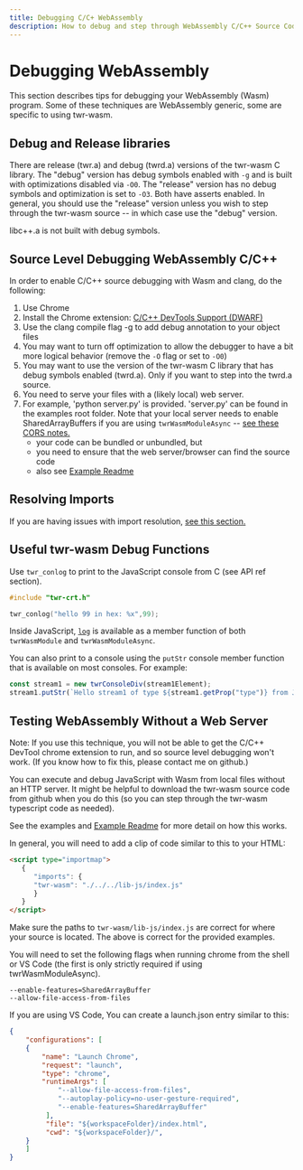 ```yaml
---
title: Debugging C/C+ WebAssembly
description: How to debug and step through WebAssembly C/C++ Source Code
---
```


# Debugging WebAssembly
This section describes tips for debugging your WebAssembly (Wasm) program.  Some of these techniques are WebAssembly generic, some are specific to using twr-wasm.

## Debug and Release libraries
There are release (twr.a) and debug (twrd.a) versions of the twr-wasm C library.  The "debug" version has debug symbols enabled with `-g` and is built with optimizations disabled via `-O0`.  The "release" version has no debug symbols and optimization is set to `-O3`.  Both have asserts enabled.  In general, you should use the "release" version unless you wish to step through the twr-wasm source -- in which case use the "debug" version.

libc++.a is not built with debug symbols.

## Source Level Debugging WebAssembly C/C++
In order to enable C/C++ source debugging with Wasm and clang, do the following:

1. Use Chrome
2. Install the Chrome extension: [C/C++ DevTools Support (DWARF)](https://chromewebstore.google.com/detail/pdcpmagijalfljmkmjngeonclgbbannb)
3. Use the clang compile flag -g to add debug annotation to your object files
4. You may want to turn off optimization to allow the debugger to have a bit more logical behavior (remove the `-O` flag or set to `-O0`) 
5. You may want to use the version of the twr-wasm C library that has debug symbols enabled (twrd.a).  Only if you want to step into the twrd.a source.
6. You need to serve your files with a (likely local) web server.  
7. For example, 'python server.py' is provided.  'server.py' can be found in the examples root folder.  Note that your local server needs to enable SharedArrayBuffers if you are using `twrWasmModuleAsync` -- [see these CORS notes.](../more/production.md)
   - your code can be bundled or unbundled, but
   - you need to ensure that the web server/browser can find the source code
   - also see [Example Readme](https://github.com/twiddlingbits/twr-wasm/blob/main/examples/readme.md)

## Resolving Imports
If you are having issues with import resolution, [see this section.](../more/imports.md)

## Useful twr-wasm Debug Functions
Use `twr_conlog` to print to the JavaScript console from C (see API ref section).
~~~c
#include "twr-crt.h"

twr_conlog("hello 99 in hex: %x",99);
~~~

Inside JavaScript, [`log`](../api/api-ts-modules.md#log) is available as a member function of both `twrWasmModule` and `twrWasmModuleAsync`.

You can also print to a console using the `putStr` console member function that is available on most consoles. For example:
~~~js
const stream1 = new twrConsoleDiv(stream1Element);
stream1.putStr(`Hello stream1 of type ${stream1.getProp("type")} from JavaScript!\n`);
~~~

## Testing WebAssembly Without a Web Server
Note: If you use this technique, you will not be able to get the C/C++ DevTool chrome extension to run, and so source level debugging won't work. (If you know how to fix this, please contact me on github.)

You can execute and debug JavaScript with Wasm from local files without an HTTP server.  It might be helpful to download the twr-wasm source code from github when you do this (so you can step through the twr-wasm typescript code as needed).

See the examples and [Example Readme](https://github.com/twiddlingbits/twr-wasm/blob/main/examples/readme.md) for more detail on how this works.

In general, you will need to add a clip of code similar to this to your HTML:
~~~html
<script type="importmap">
   {
      "imports": {
      "twr-wasm": "./../../lib-js/index.js"
      }
   }
</script>
~~~

Make sure the paths to  `twr-wasm/lib-js/index.js` are correct for where your source is located.  The above is correct for the provided examples.

You will need to set the following flags when running chrome from the shell or VS Code (the first is only strictly required if using twrWasmModuleAsync).

~~~
--enable-features=SharedArrayBuffer
--allow-file-access-from-files
~~~

If you are using VS Code, You can create a launch.json entry similar to this:

~~~json title="launch.json"
{
	"configurations": [
	{
		"name": "Launch Chrome",
		"request": "launch",
		"type": "chrome",
		"runtimeArgs": [
			"--allow-file-access-from-files",
			"--autoplay-policy=no-user-gesture-required",
			"--enable-features=SharedArrayBuffer"
		 ],
		 "file": "${workspaceFolder}/index.html",
		 "cwd": "${workspaceFolder}/",
	}
	]
}
~~~
